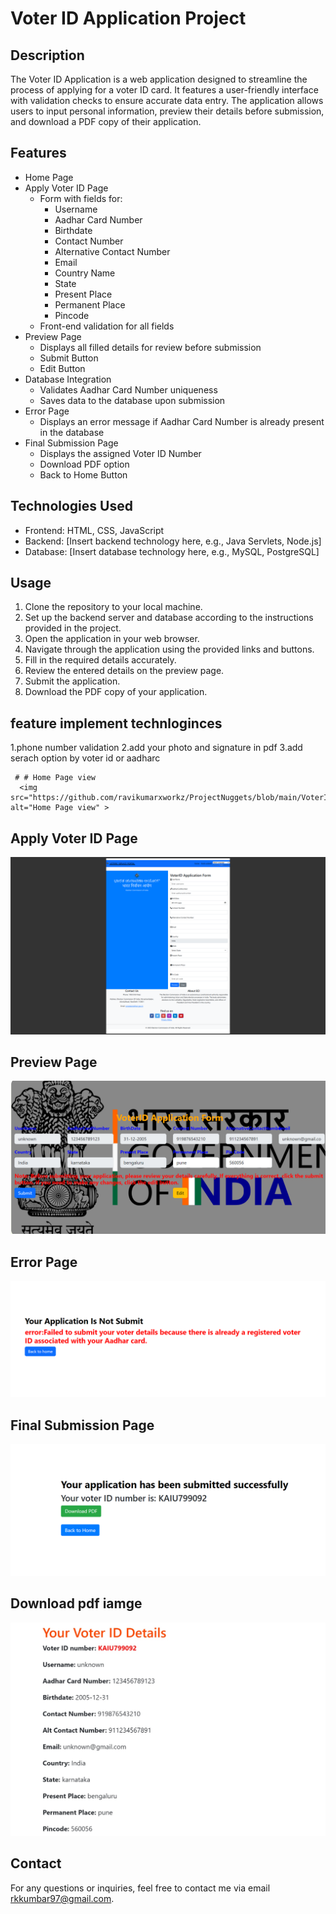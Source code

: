    
 # Voter ID Application Project

## Description
The Voter ID Application is a web application designed to streamline the process of applying for a voter ID card. It features a user-friendly interface with validation checks to ensure accurate data entry. The application allows users to input personal information, preview their details before submission, and download a PDF copy of their application.

## Features
- Home Page
- Apply Voter ID Page
  - Form with fields for:
    - Username
    - Aadhar Card Number
    - Birthdate
    - Contact Number
    - Alternative Contact Number
    - Email
    - Country Name
    - State
    - Present Place
    - Permanent Place
    - Pincode
  - Front-end validation for all fields
- Preview Page
  - Displays all filled details for review before submission
  - Submit Button
  - Edit Button
- Database Integration
  - Validates Aadhar Card Number uniqueness
  - Saves data to the database upon submission
- Error Page
  - Displays an error message if Aadhar Card Number is already present in the database
- Final Submission Page
  - Displays the assigned Voter ID Number
  - Download PDF option
  - Back to Home Button

## Technologies Used
- Frontend: HTML, CSS, JavaScript
- Backend: [Insert backend technology here, e.g., Java Servlets, Node.js]
- Database: [Insert database technology here, e.g., MySQL, PostgreSQL]

## Usage
1. Clone the repository to your local machine.
2. Set up the backend server and database according to the instructions provided in the project.
3. Open the application in your web browser.
4. Navigate through the application using the provided links and buttons.
5. Fill in the required details accurately.
6. Review the entered details on the preview page.
7. Submit the application.
8. Download the PDF copy of your application.

## feature implement technloginces
1.phone number validation
2.add your photo and signature in pdf 
3.add serach option by voter id or aadharc

     # # Home Page view
      <img src="https://github.com/ravikumarxworkz/ProjectNuggets/blob/main/VoterIdApplication/images/votet%20id%20home%20page.png" alt="Home Page view" >
##  Apply Voter ID Page
 <img src="https://github.com/ravikumarxworkz/ProjectNuggets/blob/main/VoterIdApplication/images/votet%20id%20registation%20from.png" alt="Apply Voter ID Page">
 
  ## Preview Page
   <img src="https://github.com/ravikumarxworkz/ProjectNuggets/blob/main/VoterIdApplication/images/reviwe%20and%20sumbit%20page.png" alt="Preview Page">
    
  ## Error Page
 <img src="https://github.com/ravikumarxworkz/ProjectNuggets/blob/main/VoterIdApplication/images/error%20page.png" alt="Error Page">

  ## Final Submission Page
 <img src="https://github.com/ravikumarxworkz/ProjectNuggets/blob/main/VoterIdApplication/images/success%20page.png" alt="Final Submission Page">

  ## Download pdf iamge
  <img src="https://github.com/ravikumarxworkz/ProjectNuggets/blob/main/VoterIdApplication/images/download%20pdf%20image.png" alt="Download pdf iamge">
 
## Contact
For any questions or inquiries, feel free to contact me via email  rkkumbar97@gmail.com.

